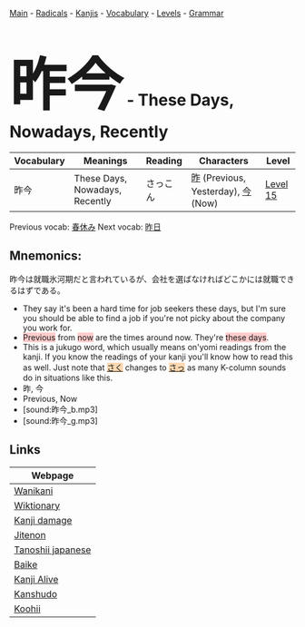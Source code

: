 <style> bigfont {font-size: 100px}</style>
[Main](../README.md) -
[Radicals](../radicals.md) -
[Kanjis](../kanjis.md) -
[Vocabulary](../vocabulary.md) -
[Levels](../levels.md) -
[Grammar](../grammar.md)
# <bigfont> 昨今</bigfont> - These Days, Nowadays, Recently 

| Vocabulary | Meanings | Reading | Characters | Level |
| --- | --- | --- | --- | --- |
| 昨今 | These Days, Nowadays, Recently | さっこん |  [昨](../kanjis/昨.md) (Previous, Yesterday), [今](../kanjis/今.md) (Now) | [Level 15](../levels/wk_level15.md) |

Previous vocab: [春休み](春休み.md) Next vocab: [昨日](昨日.md) 

## Mnemonics:
昨今は就職氷河期だと言われているが、会社を選ばなければどこかには就職できるはずである。
* They say it's been a hard time for job seekers these days, but I'm sure you should be able to find a job if you're not picky about the company you work for.
* <span style="background-color:#ffcccb"> Previous</span> from <span style="background-color:#ffcccb"> now</span> are the times around now. They're <span style="background-color:#ffcccb"> these days</span>.
* This is a jukugo word, which usually means on'yomi readings from the kanji. If you know the readings of your kanji you'll know how to read this as well. Just note that <span style="background-color:#fed8b1"> [さく](https://jisho.org/search/さく)</span> changes to <span style="background-color:#fed8b1"> [さっ](https://jisho.org/search/さっ)</span> as many K-column sounds do in situations like this.
* 昨, 今
* Previous, Now
* [sound:昨今_b.mp3]
* [sound:昨今_g.mp3]


## Links 

| Webpage |
| --- |
| [Wanikani          ](https://www.wanikani.com/kanji/昨今) |
| [Wiktionary        ](https://en.wiktionary.org/wiki/昨今) |
| [Kanji damage      ](http://www.kanjidamage.com/kanji/search?utf8=✓&q=昨今) |
| [Jitenon           ](https://jitenon.com/kanji/昨今) |
| [Tanoshii japanese ](https://www.tanoshiijapanese.com/dictionary/kanji.cfm?k=昨今) |
| [Baike             ](https://baike.baidu.com/item/昨今) |
| [Kanji Alive       ](https://app.kanjialive.com/昨今) |
| [Kanshudo          ](https://www.kanshudo.com/searchmn?q=昨今) |
| [Koohii            ](https://kanji.koohii.com/study/kanji/昨今) |
